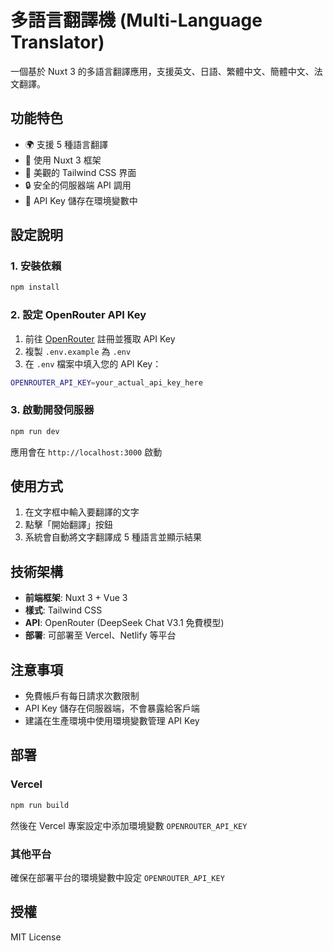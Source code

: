 # 多語言翻譯機 (Multi-Language Translator)

一個基於 Nuxt 3 的多語言翻譯應用，支援英文、日語、繁體中文、簡體中文、法文翻譯。

## 功能特色

- 🌍 支援 5 種語言翻譯
- 🚀 使用 Nuxt 3 框架
- 🎨 美觀的 Tailwind CSS 界面
- 🔒 安全的伺服器端 API 調用
- 🔑 API Key 儲存在環境變數中

## 設定說明

### 1. 安裝依賴

```bash
npm install
```

### 2. 設定 OpenRouter API Key

1. 前往 [OpenRouter](https://openrouter.ai/keys) 註冊並獲取 API Key
2. 複製 `.env.example` 為 `.env`
3. 在 `.env` 檔案中填入您的 API Key：

```bash
OPENROUTER_API_KEY=your_actual_api_key_here
```

### 3. 啟動開發伺服器

```bash
npm run dev
```

應用會在 `http://localhost:3000` 啟動

## 使用方式

1. 在文字框中輸入要翻譯的文字
2. 點擊「開始翻譯」按鈕
3. 系統會自動將文字翻譯成 5 種語言並顯示結果

## 技術架構

- **前端框架**: Nuxt 3 + Vue 3
- **樣式**: Tailwind CSS
- **API**: OpenRouter (DeepSeek Chat V3.1 免費模型)
- **部署**: 可部署至 Vercel、Netlify 等平台

## 注意事項

- 免費帳戶有每日請求次數限制
- API Key 儲存在伺服器端，不會暴露給客戶端
- 建議在生產環境中使用環境變數管理 API Key

## 部署

### Vercel

```bash
npm run build
```

然後在 Vercel 專案設定中添加環境變數 `OPENROUTER_API_KEY`

### 其他平台

確保在部署平台的環境變數中設定 `OPENROUTER_API_KEY`

## 授權

MIT License


